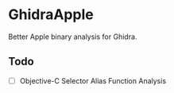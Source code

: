 # GhidraApple

Better Apple binary analysis for Ghidra.

## Todo

- [ ] Objective-C Selector Alias Function Analysis
